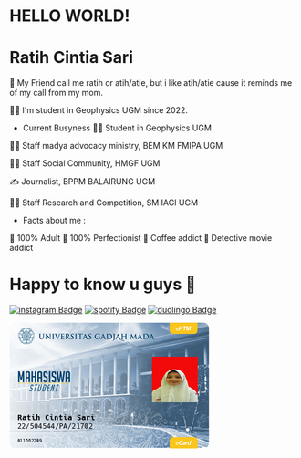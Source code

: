 # HELLO WORLD!
# Ratih Cintia Sari

👣 My Friend call me ratih or atih/atie, but i like atih/atie cause it reminds me of my call from my mom.

👩‍🎓 I'm student in Geophysics UGM since 2022.

* Current Busyness
 🧎‍♀️ Student in Geophysics UGM

 👩‍💻 Staff madya advocacy ministry, BEM KM FMIPA UGM

 👩‍💼 Staff Social Community, HMGF UGM

 ✍️ Journalist, BPPM BALAIRUNG UGM

 👩‍💻 Staff Research and Competition, SM IAGI UGM
* Facts about me :

🤔 100% Adult 🤔 100% Perfectionist 💭 Coffee addict 💭 Detective movie addict

# Happy to know u guys :wave:

[![instagram Badge](https://img.shields.io/badge/ratihcntiia-%23E4405F.svg?style=flat&logo=instagram&logoColor=white)](https://instagram.com/ratihcntiia) [![spotify Badge](https://img.shields.io/badge/heijiatie-%23E4405F.svg?style=flat&logo=spotify&logoColor=white)](https://spotify.com/heijiatie) [![duolingo Badge](https://img.shields.io/badge/ratiejat-%23E4405F.svg?style=flat&logo=duolingo&logoColor=white)](https://duolingo.com/ratiejat)

![Gambar](https://github.com/Ratihcintiasari/dokumentasi/blob/2340c8d8490c41950e115c5d2484481619a5fff3/download%20(2).jpg)


